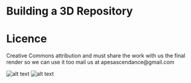 <h1>Building a 3D Repository </h1>

<h1>Licence</h1>
<p>Creative Commons attribution and must share the work with us the final render so we can use it too mail us at apesascendance@gmail.com</p>


![alt text](https://github.com/serpentacademy/3D-Models/blob/master/intro.gif?raw=true)
![alt text](https://github.com/serpentacademy/3D-Models/blob/master/Imagined%20Animals/Ancient%20Lizard/Komodo%20Dragon%20Variuation.gif?raw=true)



<p><a href="https://apesascendance.com>By Apes Ascendance</a</p>